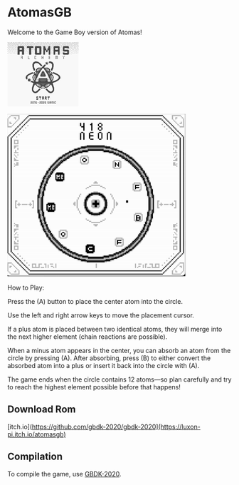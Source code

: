 # AtomasGB  

Welcome to the Game Boy version of Atomas!

![Title Screen](res/titlescreen.png)

![Game](res/game.gif)

How to Play:

Press the (A) button to place the center atom into the circle.

Use the left and right arrow keys to move the placement cursor.

If a plus atom is placed between two identical atoms, they will merge into the next higher element (chain reactions are possible).

When a minus atom appears in the center, you can absorb an atom from the circle by pressing (A).
After absorbing, press (B) to either convert the absorbed atom into a plus or insert it back into the circle with (A).

The game ends when the circle contains 12 atoms—so plan carefully and try to reach the highest element possible before that happens!

## Download Rom

[itch.io](https://github.com/gbdk-2020/gbdk-2020](https://luxon-pi.itch.io/atomasgb)

## Compilation  

To compile the game, use [GBDK-2020](https://github.com/gbdk-2020/gbdk-2020).  
